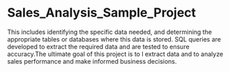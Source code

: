 # Sales_Analysis_Sample_Project
This includes identifying the specific data needed, and determining the appropriate tables or databases where this data is stored. SQL queries are developed to extract the required data and are tested to ensure accuracy.The ultimate goal of this project is to l extract data and to analyze sales performance and make informed business decisions.
